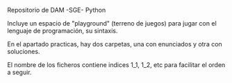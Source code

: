 Repositorio de DAM -SGE- Python

Incluye un espacio de "playground" (terreno de juegos) para jugar con el lenguaje de programación, su sintaxis.

En el apartado practicas, hay dos carpetas, una con enunciados y otra con soluciones.

El nombre de los ficheros contiene indices 1_1, 1_2, etc para facilitar el orden a seguir.
